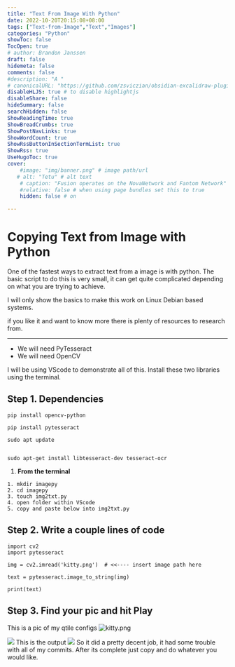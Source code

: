 ```yaml
---
title: "Text From Image With Python"
date: 2022-10-20T20:15:08+08:00
tags: ["Text-from-Image","Text","Images"]
categories: "Python"
showToc: false
TocOpen: true
# author: Brandon Janssen
draft: false
hidemeta: false
comments: false
#description: "A "
# canonicalURL: "https://github.com/zsviczian/obsidian-excalidraw-plugin"
disableHLJS: true # to disable highlightjs
disableShare: false
hideSummary: false
searchHidden: false
ShowReadingTime: true
ShowBreadCrumbs: true
ShowPostNavLinks: true
ShowWordCount: true
ShowRssButtonInSectionTermList: true
ShowRss: true
UseHugoToc: true
cover:
    #image: "img/banner.png" # image path/url
   # alt: "Tetu" # alt text
    # caption: "Fusion operates on the NovaNetwork and Fantom Network" # display caption under cover
    #relative: false # when using page bundles set this to true
    hidden: false # on

---
```


# Copying Text from Image with Python
One of the fastest ways to extract text from a image is with python. The basic script to do this is very small, it can get quite complicated depending on what you are trying to achieve.

I will only show the basics to make this work on Linux Debian based systems.

if you like it and want to know more there is plenty of resources to research from.

---
 - We will need PyTesseract
 - We will need  OpenCV

I will be using VScode to demonstrate all of this. Install these two libraries using the terminal.

## Step 1. Dependencies


```
pip install opencv-python
```
```
pip install pytesseract
```

```
sudo apt update
```
```

sudo apt-get install libtesseract-dev tesseract-ocr  
```



1.  **From the terminal**
  
  
  ```
  1. mkdir imagepy
  2. cd imagepy 
  3. touch img2txt.py
  4. open folder within VScode 
  5. copy and paste below into img2txt.py
```
## Step 2. Write a couple lines of code
```
import cv2                                                                                         
import pytesseract                                                                                 

img = cv2.imread('kitty.png')  # <<---- insert image path here                              

text = pytesseract.image_to_string(img)                                                            

print(text)
```
## Step 3.  Find your pic and hit Play
This is a pic of my qtile configs
![kitty.png](https://imgur.com/VlyviPo.png)


![](https://imgur.com/f0ywglU.png)
This is the output
![](https://imgur.com/iLwgoj1.png)
So it did a pretty decent job, it had some trouble with all of my commits. After its complete just copy and do whatever you would like.



